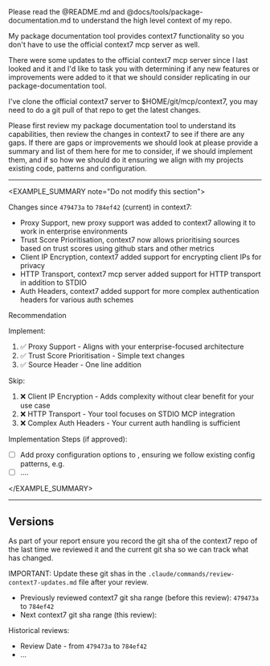 <INSTRUCTIONS note="Do not modify this section">
Please read the @README.md and @docs/tools/package-documentation.md to understand the high level context of my repo.

My package documentation tool provides context7 functionality so you don't have to use the official context7 mcp server as well.

There were some updates to the official context7 mcp server since I last looked and it and I'd like to task you with determining if any new features or improvements were added to it that
  we should consider replicating in our package-documentation tool.

I've clone the official context7 server to $HOME/git/mcp/context7, you may need to do a git pull of that repo to get the latest changes.

Please first review my package documentation tool to understand its capabilities, then review the changes in context7 to see if there are any gaps. If there are gaps or improvements we should look at please provide a summary and list of them here for me to consider, if we should implement them, and if so how we should do it ensuring we align with my projects existing code, patterns and configuration.

</INSTRUCTIONS>

---

<EXAMPLE_SUMMARY note="Do not modify this section">

Changes since `479473a` to `784ef42` (current) in context7:

- Proxy Support, new proxy support was added to context7 allowing it to work in enterprise environments
- Trust Score Prioritisation, context7 now allows prioritising sources based on trust scores using github stars and other metrics
- Client IP Encryption, context7 added support for encrypting client IPs for privacy
- HTTP Transport, context7 mcp server added support for HTTP transport in addition to STDIO
- Auth Headers, context7 added support for more complex authentication headers for various auth schemes

Recommendation

Implement:
1. ✅ Proxy Support - Aligns with your enterprise-focused architecture
2. ✅ Trust Score Prioritisation - Simple text changes
3. ✅ Source Header - One line addition

Skip:
1. ❌ Client IP Encryption - Adds complexity without clear benefit for your use case
2. ❌ HTTP Transport - Your tool focuses on STDIO MCP integration
3. ❌ Complex Auth Headers - Your current auth handling is sufficient

Implementation Steps (if approved):
- [ ] Add proxy configuration options to <files>, ensuring we follow existing config patterns, e.g. <existing patterns to consider>
- [ ] ....

</EXAMPLE_SUMMARY>

---

## Versions

As part of your report ensure you record the git sha of the context7 repo of the last time we reviewed it and the current git sha so we can track what has changed.

IMPORTANT: Update these git shas in the `.claude/commands/review-context7-updates.md` file after your review.

- Previously reviewed context7 git sha range (before this review): `479473a` to `784ef42`
- Next context7 git sha range (this review):

Historical reviews:
- Review Date - from `479473a` to `784ef42`
- ...
